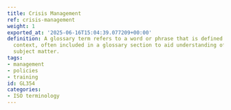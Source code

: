 ```yaml
---
title: Crisis Management
ref: crisis-management
weight: 1
exported_at: '2025-06-16T15:04:39.077209+00:00'
definition: A glossary term refers to a word or phrase that is defined within a specific
  context, often included in a glossary section to aid understanding of the text or
  subject matter.
tags:
- management
- policies
- training
id: GL354
categories:
- ISO terminology
---
```


